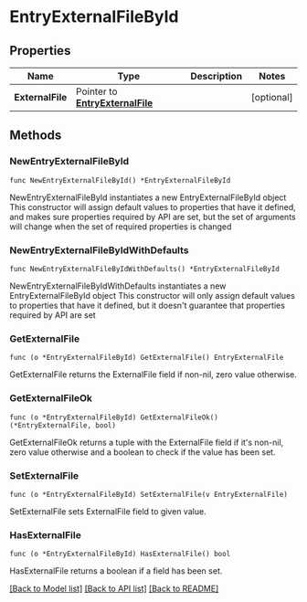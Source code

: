 # EntryExternalFileById

## Properties

Name | Type | Description | Notes
------------ | ------------- | ------------- | -------------
**ExternalFile** | Pointer to [**EntryExternalFile**](EntryExternalFile.md) |  | [optional] 

## Methods

### NewEntryExternalFileById

`func NewEntryExternalFileById() *EntryExternalFileById`

NewEntryExternalFileById instantiates a new EntryExternalFileById object
This constructor will assign default values to properties that have it defined,
and makes sure properties required by API are set, but the set of arguments
will change when the set of required properties is changed

### NewEntryExternalFileByIdWithDefaults

`func NewEntryExternalFileByIdWithDefaults() *EntryExternalFileById`

NewEntryExternalFileByIdWithDefaults instantiates a new EntryExternalFileById object
This constructor will only assign default values to properties that have it defined,
but it doesn't guarantee that properties required by API are set

### GetExternalFile

`func (o *EntryExternalFileById) GetExternalFile() EntryExternalFile`

GetExternalFile returns the ExternalFile field if non-nil, zero value otherwise.

### GetExternalFileOk

`func (o *EntryExternalFileById) GetExternalFileOk() (*EntryExternalFile, bool)`

GetExternalFileOk returns a tuple with the ExternalFile field if it's non-nil, zero value otherwise
and a boolean to check if the value has been set.

### SetExternalFile

`func (o *EntryExternalFileById) SetExternalFile(v EntryExternalFile)`

SetExternalFile sets ExternalFile field to given value.

### HasExternalFile

`func (o *EntryExternalFileById) HasExternalFile() bool`

HasExternalFile returns a boolean if a field has been set.


[[Back to Model list]](../README.md#documentation-for-models) [[Back to API list]](../README.md#documentation-for-api-endpoints) [[Back to README]](../README.md)


